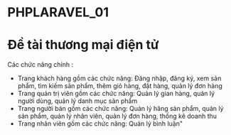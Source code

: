 # PHPLARAVEL_01
# Đề tài thương mại điện tử  
Các chức năng chính :  
- Trang khách hàng gồm các chức năng: Đăng nhập, đăng ký, xem sản phẩm, tìm kiếm sản phẩm, thêm giỏ hàng, đặt hàng, quản lý đơn hàng  
- Trang quản trị viên gồm các chức năng: Quản lý gian hàng, quản lý người dùng, quản lý danh mục sản phẩm
- Trang người bán gồm các chức năng: Quản lý hãng sản phẩm, quản lý sản phẩm, quản lý nhân viên, quản lý đơn hàng, thống kê doanh thu
- Trang nhân viên gồm các chức năng: Quản lý bình luận"										
										
										
